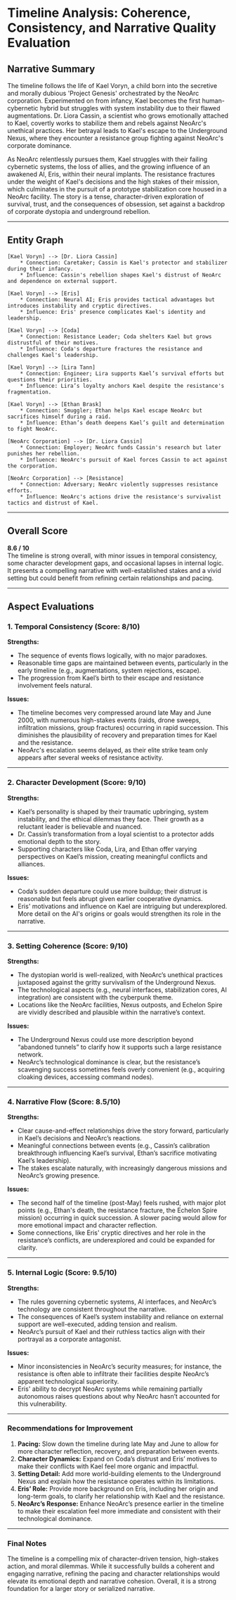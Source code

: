 # Timeline Analysis: Coherence, Consistency, and Narrative Quality Evaluation

## **Narrative Summary**
The timeline follows the life of Kael Voryn, a child born into the secretive and morally dubious 'Project Genesis' orchestrated by the NeoArc corporation. Experimented on from infancy, Kael becomes the first human-cybernetic hybrid but struggles with system instability due to their flawed augmentations. Dr. Liora Cassin, a scientist who grows emotionally attached to Kael, covertly works to stabilize them and rebels against NeoArc's unethical practices. Her betrayal leads to Kael's escape to the Underground Nexus, where they encounter a resistance group fighting against NeoArc's corporate dominance.

As NeoArc relentlessly pursues them, Kael struggles with their failing cybernetic systems, the loss of allies, and the growing influence of an awakened AI, Eris, within their neural implants. The resistance fractures under the weight of Kael's decisions and the high stakes of their mission, which culminates in the pursuit of a prototype stabilization core housed in a NeoArc facility. The story is a tense, character-driven exploration of survival, trust, and the consequences of obsession, set against a backdrop of corporate dystopia and underground rebellion.

---

## **Entity Graph**

```
[Kael Voryn] --> [Dr. Liora Cassin] 
    * Connection: Caretaker; Cassin is Kael's protector and stabilizer during their infancy.
    * Influence: Cassin's rebellion shapes Kael's distrust of NeoArc and dependence on external support.

[Kael Voryn] --> [Eris]
    * Connection: Neural AI; Eris provides tactical advantages but introduces instability and cryptic directives.
    * Influence: Eris' presence complicates Kael's identity and leadership.

[Kael Voryn] --> [Coda]
    * Connection: Resistance Leader; Coda shelters Kael but grows distrustful of their motives.
    * Influence: Coda's departure fractures the resistance and challenges Kael's leadership.

[Kael Voryn] --> [Lira Tann]
    * Connection: Engineer; Lira supports Kael’s survival efforts but questions their priorities.
    * Influence: Lira’s loyalty anchors Kael despite the resistance's fragmentation.

[Kael Voryn] --> [Ethan Brask]
    * Connection: Smuggler; Ethan helps Kael escape NeoArc but sacrifices himself during a raid.
    * Influence: Ethan’s death deepens Kael’s guilt and determination to fight NeoArc.

[NeoArc Corporation] --> [Dr. Liora Cassin]
    * Connection: Employer; NeoArc funds Cassin's research but later punishes her rebellion.
    * Influence: NeoArc's pursuit of Kael forces Cassin to act against the corporation.

[NeoArc Corporation] --> [Resistance]
    * Connection: Adversary; NeoArc violently suppresses resistance efforts.
    * Influence: NeoArc's actions drive the resistance's survivalist tactics and distrust of Kael.
```

---

## **Overall Score**

**8.6 / 10**  
The timeline is strong overall, with minor issues in temporal consistency, some character development gaps, and occasional lapses in internal logic. It presents a compelling narrative with well-established stakes and a vivid setting but could benefit from refining certain relationships and pacing.

---

## **Aspect Evaluations**

### **1. Temporal Consistency (Score: 8/10)**  
**Strengths:**  
- The sequence of events flows logically, with no major paradoxes.
- Reasonable time gaps are maintained between events, particularly in the early timeline (e.g., augmentations, system rejections, escape).
- The progression from Kael’s birth to their escape and resistance involvement feels natural.

**Issues:**  
- The timeline becomes very compressed around late May and June 2000, with numerous high-stakes events (raids, drone sweeps, infiltration missions, group fractures) occurring in rapid succession. This diminishes the plausibility of recovery and preparation times for Kael and the resistance.  
- NeoArc's escalation seems delayed, as their elite strike team only appears after several weeks of resistance activity.

---

### **2. Character Development (Score: 9/10)**  
**Strengths:**  
- Kael’s personality is shaped by their traumatic upbringing, system instability, and the ethical dilemmas they face. Their growth as a reluctant leader is believable and nuanced.
- Dr. Cassin’s transformation from a loyal scientist to a protector adds emotional depth to the story.
- Supporting characters like Coda, Lira, and Ethan offer varying perspectives on Kael’s mission, creating meaningful conflicts and alliances. 

**Issues:**  
- Coda’s sudden departure could use more buildup; their distrust is reasonable but feels abrupt given earlier cooperative dynamics.  
- Eris' motivations and influence on Kael are intriguing but underexplored. More detail on the AI's origins or goals would strengthen its role in the narrative.

---

### **3. Setting Coherence (Score: 9/10)**  
**Strengths:**  
- The dystopian world is well-realized, with NeoArc’s unethical practices juxtaposed against the gritty survivalism of the Underground Nexus.
- The technological aspects (e.g., neural interfaces, stabilization cores, AI integration) are consistent with the cyberpunk theme.
- Locations like the NeoArc facilities, Nexus outposts, and Echelon Spire are vividly described and plausible within the narrative’s context.

**Issues:**  
- The Underground Nexus could use more description beyond “abandoned tunnels” to clarify how it supports such a large resistance network.
- NeoArc’s technological dominance is clear, but the resistance’s scavenging success sometimes feels overly convenient (e.g., acquiring cloaking devices, accessing command nodes).

---

### **4. Narrative Flow (Score: 8.5/10)**  
**Strengths:**  
- Clear cause-and-effect relationships drive the story forward, particularly in Kael’s decisions and NeoArc’s reactions.
- Meaningful connections between events (e.g., Cassin’s calibration breakthrough influencing Kael’s survival, Ethan’s sacrifice motivating Kael’s leadership).
- The stakes escalate naturally, with increasingly dangerous missions and NeoArc’s growing presence.

**Issues:**  
- The second half of the timeline (post-May) feels rushed, with major plot points (e.g., Ethan's death, the resistance fracture, the Echelon Spire mission) occurring in quick succession. A slower pacing would allow for more emotional impact and character reflection.
- Some connections, like Eris' cryptic directives and her role in the resistance’s conflicts, are underexplored and could be expanded for clarity.

---

### **5. Internal Logic (Score: 9.5/10)**  
**Strengths:**  
- The rules governing cybernetic systems, AI interfaces, and NeoArc’s technology are consistent throughout the narrative.
- The consequences of Kael’s system instability and reliance on external support are well-executed, adding tension and realism.
- NeoArc’s pursuit of Kael and their ruthless tactics align with their portrayal as a corporate antagonist.

**Issues:**  
- Minor inconsistencies in NeoArc’s security measures; for instance, the resistance is often able to infiltrate their facilities despite NeoArc’s apparent technological superiority.
- Eris' ability to decrypt NeoArc systems while remaining partially autonomous raises questions about why NeoArc hasn’t accounted for this vulnerability.

---

### **Recommendations for Improvement**
1. **Pacing:** Slow down the timeline during late May and June to allow for more character reflection, recovery, and preparation between events.
2. **Character Dynamics:** Expand on Coda’s distrust and Eris’ motives to make their conflicts with Kael feel more organic and impactful.
3. **Setting Detail:** Add more world-building elements to the Underground Nexus and explain how the resistance operates within its limitations.
4. **Eris’ Role:** Provide more background on Eris, including her origin and long-term goals, to clarify her relationship with Kael and the resistance.
5. **NeoArc’s Response:** Enhance NeoArc’s presence earlier in the timeline to make their escalation feel more immediate and consistent with their technological dominance.

---

### **Final Notes**
The timeline is a compelling mix of character-driven tension, high-stakes action, and moral dilemmas. While it successfully builds a coherent and engaging narrative, refining the pacing and character relationships would elevate its emotional depth and narrative cohesion. Overall, it is a strong foundation for a larger story or serialized narrative.